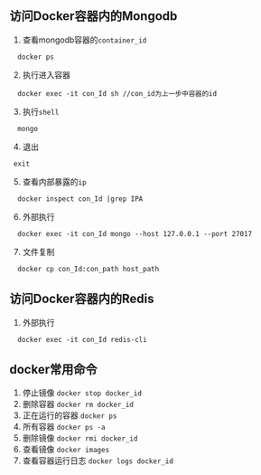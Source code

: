 ## 访问Docker容器内的Mongodb
1. 查看mongodb容器的`container_id`  
```
  docker ps
```
2. 执行进入容器  
```
  docker exec -it con_Id sh //con_id为上一步中容器的id
```
3. 执行`shell`  
```
  mongo
```
4. 退出  
```
 exit
```
5. 查看内部暴露的`ip`  
```
  docker inspect con_Id |grep IPA
```
6. 外部执行
```
  docker exec -it con_Id mongo --host 127.0.0.1 --port 27017
```
7. 文件复制  
```
  docker cp con_Id:con_path host_path
```

## 访问Docker容器内的Redis  
1. 外部执行  
```
  docker exec -it con_Id redis-cli
```

## docker常用命令
1. 停止镜像 `docker stop docker_id`  
2. 删除容器 `docker rm docker_id`  
3. 正在运行的容器 `docker ps`  
4. 所有容器 `docker ps -a`  
5. 删除镜像 `docker rmi docker_id`  
6. 查看镜像 `docker images`
7. 查看容器运行日志 `docker logs docker_id`